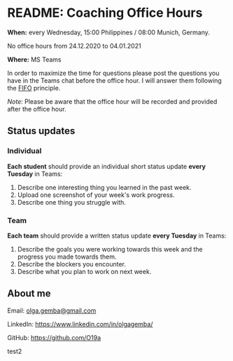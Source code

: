 # README: Coaching Office Hours 
**When:** every Wednesday, 15:00 Philippines / 08:00 Munich, Germany.

No office hours from 24.12.2020 to 04.01.2021

**Where:** MS Teams

In order to maximize the time for questions please post the questions you have in the Teams chat before the office hour. I will answer them following the [FIFO](https://en.wikipedia.org/wiki/FIFO_(computing_and_electronics)) principle.

*Note:* Please be aware that the office hour will be recorded and provided after the office hour.

## Status updates
### Individual
**Each student** should provide an individual short status update **every Tuesday** in Teams:

1. Describe one interesting thing you learned in the past week.
2. Upload one screenshot of your week's work progress.
3. Describe one thing you struggle with.
### Team
**Each team** should provide a written status update **every Tuesday** in Teams:
1. Describe the goals you were working towards this week and the progress you made towards them.
2. Describe the blockers you encounter.
3. Describe what you plan to work on next week.

## About me
Email: olga.gemba@gmail.com

LinkedIn: https://www.linkedin.com/in/olgagemba/

GitHub: https://github.com/O19a

test2

